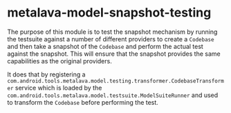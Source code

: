 # metalava-model-snapshot-testing

The purpose of this module is to test the snapshot mechanism by running the testsuite against a number of different
providers to create a `Codebase` and then take a snapshot of the `Codebase` and perform the actual test against the
snapshot. This will ensure that the snapshot provides the same capabilities as the original providers.

It does that by registering a `com.android.tools.metalava.model.testing.transformer.CodebaseTransformer` service which
is loaded by the `com.android.tools.metalava.model.testsuite.ModelSuiteRunner` and used to transform the `Codebase`
before performing the test.
